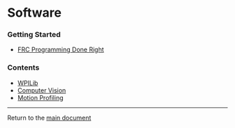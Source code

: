 # Software

### Getting Started
  - [FRC Programming Done Right](https://frc-pdr.readthedocs.io/en/latest/)

### Contents
  - [WPILib](https://docs.wpilib.org/en/latest/)
  - [Computer Vision](vision.md)
  - [Motion Profiling](motion-profiling.md)


---
Return to the [main document](../../readme.md)